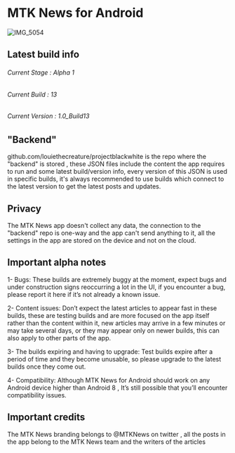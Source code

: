 # MTK News for Android
![IMG_5054](https://user-images.githubusercontent.com/79132875/180751939-884dc7de-fcbc-4628-a939-9a5da0086153.jpeg)

Latest build info
---------------------------------
###### Current Stage : Alpha 1
###### Current Build : 13
###### Current Version : 1.0_Build13

"Backend"
--------------------------
github.com/louiethecreature/projectblackwhite is the repo where the "backend" is stored , these JSON files include the content the app requires to run and some latest build/version info, every version of this JSON is used in specific builds, it's always recommended to use builds which connect to the latest version to get the latest posts and updates.

Privacy
--------------------------
The MTK News app doesn't collect any data, the connection to the "backend" repo is one-way and the app can't send anything to it, all the settings in the app are stored on the device and not on the cloud.

Important alpha notes
----------------------------
1- Bugs: These builds are extremely buggy at the moment, expect bugs and under construction signs reoccurring a lot in the UI, if you encounter a bug, please report it here if it’s not already a known issue.

2- Content issues: Don’t expect the latest articles to appear fast in these builds, these are testing builds and are more focused on the app itself rather than the content within it, new articles may arrive in a few minutes or may take several days, or they may appear only on newer builds, this can also apply to other parts of the app.

3- The builds expiring and having to upgrade: Test builds expire after a period of time and they become unusable, so please upgrade to the latest builds once they come out.

4- Compatibility: Although MTK News for Android should work on any Android device higher than Android 8 , It’s still possible that you’ll encounter compatibility issues.

Important credits
----------------------------
The MTK News branding belongs to @MTKNews on twitter , all the posts in the app belong to the MTK News team and the writers of the articles
